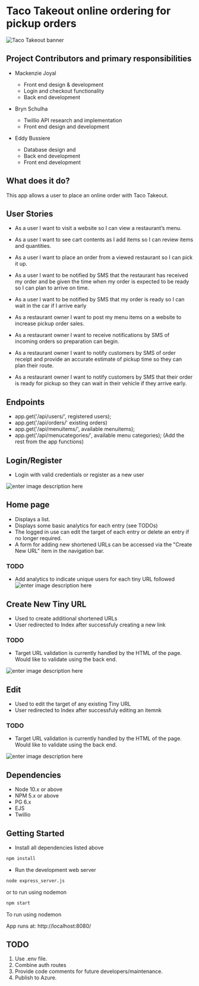 # Taco Takeout online ordering for pickup orders

![Taco Takeout banner](./assets/login.png)

## Project Contributors and primary responsibilities
* Mackenzie Joyal
  * Front end design & development
  * Login and checkout functionality
  * Back end development
  
* Bryn Schulha
  * Twillio API research and implementation
  * Front end design and development
 
* Eddy Bussiere
  * Database design and 
  * Back end development
  * Front end development

## What does it do?

This app allows a user to place an online order with Taco Takeout.

## User Stories
* As a user I want to visit a website so I can view a restaurant’s menu.
* As a user I want to see cart contents as I add items so I can review items and quantities.
* As a user I want to place an order from a viewed restaurant so I can pick it up.
* As a user I want to be notified by SMS that the restaurant has received my order and be given the time when my order is expected to be ready so I can plan to arrive on time.
* As a user I want to be notified by SMS that my order is ready so I can wait in the car if I arrive early

* As a restaurant owner I want to post my menu items on a website to increase pickup order sales.
* As a restaurant owner I want to receive notifications by SMS of incoming orders so preparation can begin.
* As a restaurant owner I want to notify customers by SMS of order receipt and provide an accurate estimate of pickup time so they can plan their route.
* As a restaurant owner I want to notify customers by SMS that their order is ready for pickup so they can wait in their vehicle if they arrive early.       

## Endpoints
* app.get('/api/users/', registered users);
* app.get('/api/orders/' existing orders)
* app.get('/api/menuitems/', available menuitems);
* app.get('/api/menucategories/', available menu categories);
(Add the rest from the app functions)




## Login/Register

* Login with valid credentials or register as a new user 

![enter image description here](./assets/login.png)

## Home page
* Displays a list.
* Displays some basic analytics for each entry (see TODOs)
* The logged in use can edit the target of each entry or delete an entry if no longer required.
* A form for adding new shortened URLs can be accessed via the "Create New URL" item in the navigation bar.
### TODO
* Add analytics to indicate unique users for each tiny URL followed  
![enter image description here](./assets/index.png)

## Create New Tiny URL
* Used to create additional shortened URLs
* User redirected to Index after successfuly creating a new link 
### TODO
* Target URL validation is currently handled by the HTML of the page. Would like to validate using the back end.   

![enter image description here](./assets/new.png)

## Edit
* Used to edit the target of any existing Tiny URL
* User redirected to Index after successfuly editing an itemnk 
### TODO
* Target URL validation is currently handled by the HTML of the page. Would like to validate using the back end.

![enter image description here](./assets/edit.png)

## Dependencies
- Node 10.x or above
- NPM 5.x or above
- PG 6.x
- EJS
- Twillio


## Getting Started

- Install all dependencies listed above
```bash
npm install
```
- Run the development web server 
```bash
node express_server.js
```
or to run using nodemon
```bash
npm start
```
To run using nodemon

App runs at: http://localhost:8080/

## TODO

1. Use .env file. 
1. Combine auth routes 
2. Provide code comments for future developers/maintenance. 
3. Publish to Azure.





<!-- LHL Node Skeleton
=========

## Project Setup

The following steps are only for _one_ of the group members to perform.

1. Create your own copy of this repo using the `Use This Template` button, ideally using the name of your project. The repo should be marked Public
2. Verify that the skeleton code now shows up in your repo on GitHub, you should be automatically redirected
3. Clone your copy of the repo to your dev machine
4. Add your team members as collaborators to the project so that they can push to this repo
5. Let your team members know the repo URL so that they use the same repo (they should _not_ create a copy/fork of this repo since that will add additional workflow complexity to the project)


## Getting Started

1. Create the `.env` by using `.env.example` as a reference: `cp .env.example .env`
2. Update the .env file with your correct local information 
  - username: `labber` 
  - password: `labber` 
  - database: `midterm`
3. Install dependencies: `npm i`
4. Fix to binaries for sass: `npm rebuild node-sass`
5. Reset database: `npm run db:reset`
  - Check the db folder to see what gets created and seeded in the SDB
7. Run the server: `npm run local`
  - Note: nodemon is used, so you should not have to restart your server
8. Visit `http://localhost:8080/`

## Warnings & Tips

- Do not edit the `layout.css` file directly, it is auto-generated by `layout.scss`
- Split routes into their own resource-based file names, as demonstrated with `users.js` and `widgets.js`
- Split database schema (table definitions) and seeds (inserts) into separate files, one per table. See `db` folder for pre-populated examples. 
- Use the `npm run db:reset` command each time there is a change to the database schema or seeds. 
  - It runs through each of the files, in order, and executes them against the database. 
  - Note: you will lose all newly created (test) data each time this is run, since the schema files will tend to `DROP` the tables and recreate them.

## Dependencies

- Node 10.x or above
- NPM 5.x or above
- PG 6.x -->
